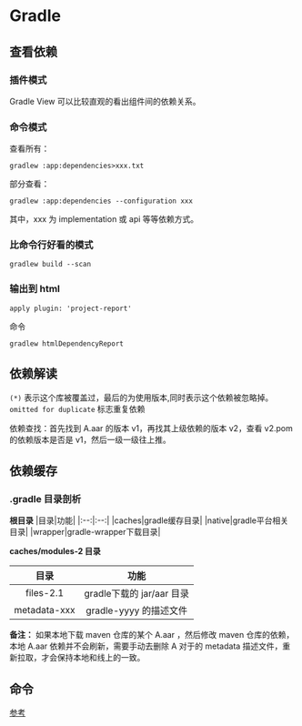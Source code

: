 # Gradle
## 查看依赖
### 插件模式

Gradle View 可以比较直观的看出组件间的依赖关系。

### 命令模式

查看所有：
```
gradlew :app:dependencies>xxx.txt
```
部分查看：
```
gradlew :app:dependencies --configuration xxx
```
其中，xxx 为 implementation 或 api 等等依赖方式。

### 比命令行好看的模式

```
gradlew build --scan
```

### 输出到 html

```
apply plugin: 'project-report'
```
命令
```
gradlew htmlDependencyReport
```

## 依赖解读

`(*)` 表示这个库被覆盖过，最后的为使用版本,同时表示这个依赖被忽略掉。
`omitted for duplicate` 标志重复依赖

依赖查找：首先找到 A.aar 的版本 v1，再找其上级依赖的版本 v2，查看 v2.pom 的依赖版本是否是 v1，然后一级一级往上推。

## 依赖缓存

### .gradle 目录剖析

**根目录**
|目录|功能|
|:--:|:--:|
|caches|gradle缓存目录|
|native|gradle平台相关目录|
|wrapper|gradle-wrapper下载目录|

**caches/modules-2 目录**

|目录|功能|
|:--:|:--:|
|files-2.1|gradle下载的 jar/aar 目录|
|metadata-xxx|gradle-yyyy 的描述文件|

**备注：** 如果本地下载 maven 仓库的某个 A.aar ，然后修改 maven 仓库的依赖，本地 A.aar 依赖并不会刷新，需要手动去删除 A 对于的 metadata 描述文件，重新拉取，才会保持本地和线上的一致。

## 命令



[参考][1]

[1]: https://www.shuzhiduo.com/A/x9J2PXwVd6/
